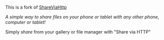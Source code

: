 This is a fork of <a href="https://github.com/marcosdiez/shareviahttp">ShareViaHttp</a>

*A simple way to share files on your phone or tablet with any other phone, computer or tablet!*

Simply *share* from your gallery or file manager with "Share via HTTP"
